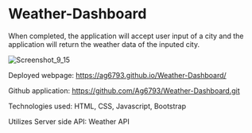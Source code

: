 # Weather-Dashboard

When completed, the application will accept user input of a city and the application will return the weather data of the inputed city.

![Screenshot_9_15](https://user-images.githubusercontent.com/107378358/190557032-41b8139c-47a6-4131-852f-432ce4cb676b.jpeg)

Deployed webpage: https://ag6793.github.io/Weather-Dashboard/

Github application: https://github.com/Ag6793/Weather-Dashboard.git

Technologies used: HTML, CSS, Javascript, Bootstrap

Utilizes Server side API: Weather API
